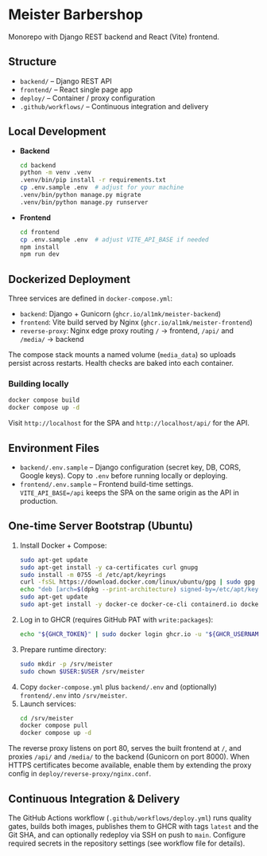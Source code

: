 # Meister Barbershop

Monorepo with Django REST backend and React (Vite) frontend.

## Structure
- `backend/` – Django REST API
- `frontend/` – React single page app
- `deploy/` – Container / proxy configuration
- `.github/workflows/` – Continuous integration and delivery

## Local Development
- **Backend**  
  ```bash
  cd backend
  python -m venv .venv
  .venv/bin/pip install -r requirements.txt
  cp .env.sample .env  # adjust for your machine
  .venv/bin/python manage.py migrate
  .venv/bin/python manage.py runserver
  ```
- **Frontend**  
  ```bash
  cd frontend
  cp .env.sample .env  # adjust VITE_API_BASE if needed
  npm install
  npm run dev
  ```

## Dockerized Deployment
Three services are defined in `docker-compose.yml`:
- `backend`: Django + Gunicorn (`ghcr.io/al1mk/meister-backend`)
- `frontend`: Vite build served by Nginx (`ghcr.io/al1mk/meister-frontend`)
- `reverse-proxy`: Nginx edge proxy routing `/` → frontend, `/api/` and `/media/` → backend

The compose stack mounts a named volume (`media_data`) so uploads persist across restarts. Health checks are baked into each container.

### Building locally
```bash
docker compose build
docker compose up -d
```
Visit `http://localhost` for the SPA and `http://localhost/api/` for the API.

## Environment Files
- `backend/.env.sample` – Django configuration (secret key, DB, CORS, Google keys). Copy to `.env` before running locally or deploying.
- `frontend/.env.sample` – Frontend build-time settings. `VITE_API_BASE=/api` keeps the SPA on the same origin as the API in production.

## One-time Server Bootstrap (Ubuntu)
1. Install Docker + Compose:
   ```bash
   sudo apt-get update
   sudo apt-get install -y ca-certificates curl gnupg
   sudo install -m 0755 -d /etc/apt/keyrings
   curl -fsSL https://download.docker.com/linux/ubuntu/gpg | sudo gpg --dearmor -o /etc/apt/keyrings/docker.gpg
   echo "deb [arch=$(dpkg --print-architecture) signed-by=/etc/apt/keyrings/docker.gpg] https://download.docker.com/linux/ubuntu $(lsb_release -cs) stable" | sudo tee /etc/apt/sources.list.d/docker.list > /dev/null
   sudo apt-get update
   sudo apt-get install -y docker-ce docker-ce-cli containerd.io docker-buildx-plugin docker-compose-plugin
   ```
2. Log in to GHCR (requires GitHub PAT with `write:packages`):
   ```bash
   echo "${GHCR_TOKEN}" | sudo docker login ghcr.io -u "${GHCR_USERNAME}" --password-stdin
   ```
3. Prepare runtime directory:
   ```bash
   sudo mkdir -p /srv/meister
   sudo chown $USER:$USER /srv/meister
   ```
4. Copy `docker-compose.yml` plus `backend/.env` and (optionally) `frontend/.env` into `/srv/meister`.
5. Launch services:
   ```bash
   cd /srv/meister
   docker compose pull
   docker compose up -d
   ```

The reverse proxy listens on port 80, serves the built frontend at `/`, and proxies `/api/` and `/media/` to the backend (Gunicorn on port 8000). When HTTPS certificates become available, enable them by extending the proxy config in `deploy/reverse-proxy/nginx.conf`.

## Continuous Integration & Delivery
The GitHub Actions workflow (`.github/workflows/deploy.yml`) runs quality gates, builds both images, publishes them to GHCR with tags `latest` and the Git SHA, and can optionally redeploy via SSH on push to `main`. Configure required secrets in the repository settings (see workflow file for details).
